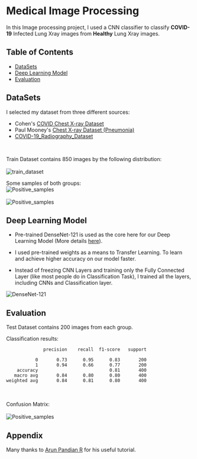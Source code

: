 # Medical Image Processing

In this Image processing project, I used a CNN classifier to classify **COVID-19** Infected Lung Xray images from **Healthy** Lung Xray images.

## Table of Contents
* [DataSets](https://github.com/MohammadJavadArdestani/Medical-Image-Processing#datasets)
* [Deep Learning Model](https://github.com/MohammadJavadArdestani/Medical-Image-Processing#deep-learning-model)
* [Evaluation](https://github.com/MohammadJavadArdestani/Medical-Image-Processing#evaluation)
<!-- * [Appendix](https://github.com/MohammadJavadArdestani/Medical-Image-Processing-#appendix) -->

## DataSets
I selected my dataset from three different sources: 
- Cohen's [COVID Chest X-ray Dataset](https://github.com/ieee8023/covid-chestxray-dataset) 
- Paul Mooney's [Chest X-ray Dataset (Pneumonia)](https://www.kaggle.com/paultimothymooney/chest-xray-pneumonia)
- [COVID-19_Radiography_Dataset](https://www.kaggle.com/datasets/tawsifurrahman/covid19-radiography-database)
<br>

Train Dataset contains 850 images by the following distribution: <br> <br>
<tab><tab>![train_dataset](https://github.com/MohammadJavadArdestani/Medical-Image-Processing-/blob/main/Pictures/train_dataset.png)


Some samples of both groups: <br>
<tab><tab>![Positive_samples](https://github.com/MohammadJavadArdestani/Medical-Image-Processing-/blob/main/Pictures/covid_positive.png)<br><br>
<tab><tab>![Positive_samples](https://github.com/MohammadJavadArdestani/Medical-Image-Processing-/blob/main/Pictures/covid_negative.png)

## Deep Learning Model


* Pre-trained DenseNet-121 is used as the core here for our Deep Learning Model (More details [here](https://arxiv.org/abs/1608.06993)).
* I used pre-trained weights as a means to Transfer Learning. To learn and achieve higher accuracy on our model faster.

* Instead of freezing CNN Layers and training only the Fully Connected Layer (like most people do in Classification Task), I trained all the layers,  including CNNs and Classification layer.

![DenseNet-121](https://miro.medium.com/max/1400/1*vIZhPImFr9Gjpx6ZB7IOJg.png)


## Evaluation 

Test Dataset contains 200 images from each group. 

Classification results:
```
              precision    recall  f1-score   support

           0       0.73      0.95      0.83       200
           1       0.94      0.66      0.77       200
    accuracy                           0.81       400
   macro avg       0.84      0.80      0.80       400
weighted avg       0.84      0.81      0.80       400
```
<br><br>
Confusion Matrix: <br><br>
<tab><tab>![Positive_samples](https://github.com/MohammadJavadArdestani/Medical-Image-Processing-/blob/main/Pictures/Confusion_Matrix.png)

  ## Appendix
  Many thanks to [Arun Pandian R](https://www.kaggle.com/arunrk7) for his useful tutorial.
  
